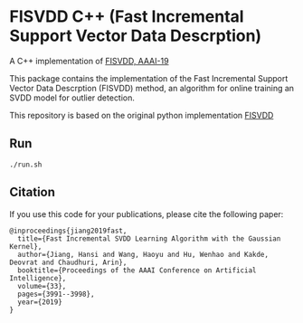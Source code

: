 # FISVDD C++ (Fast Incremental Support Vector Data Descrption)
A C++ implementation of [FISVDD, AAAI-19](https://aaai.org/ojs/index.php/AAAI/article/view/4291)

This package contains the implementation of the Fast Incremental Support Vector Data Descrption (FISVDD) method, an algorithm for online training an SVDD model for outlier detection.

This repository is based on the original python implementation [FISVDD](https://github.com/hs-jiang/FISVDD)

## Run
`./run.sh`

## Citation
If you use this code for your publications, please cite the following paper:

```
@inproceedings{jiang2019fast,
  title={Fast Incremental SVDD Learning Algorithm with the Gaussian Kernel},
  author={Jiang, Hansi and Wang, Haoyu and Hu, Wenhao and Kakde, Deovrat and Chaudhuri, Arin},
  booktitle={Proceedings of the AAAI Conference on Artificial Intelligence},
  volume={33},
  pages={3991--3998},
  year={2019}
}
```

